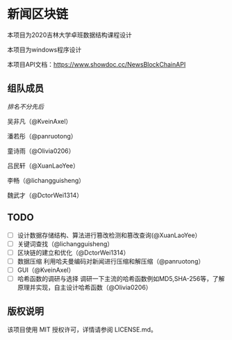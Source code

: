 # 新闻区块链

本项目为2020吉林大学卓班数据结构课程设计

本项目为windows程序设计

本项目API文档：https://www.showdoc.cc/NewsBlockChainAPI

## 组队成员

*排名不分先后*

吴非凡（@KveinAxel）

潘若彤（@panruotong）

童诗雨（@Olivia0206）

吕民轩（@XuanLaoYee）

李畅（@lichangguisheng）

魏武才（@DctorWei1314）

## TODO
- [ ] 设计数据存储结构、算法进行篡改检测和篡改查询(@XuanLaoYee）
- [ ] 关键词查找（@lichangguisheng）
- [ ] 区块链的建立和优化（@DctorWei1314）
- [ ] 数据压缩 利用哈夫曼编码对新闻进行压缩和解压缩（@panruotong）
- [ ] GUI（@KveinAxel）
- [ ] 哈希函数的调研与选择 调研一下主流的哈希函数例如MD5,SHA-256等，了解原理并实现，自主设计哈希函数（@Olivia0206）

## 版权说明

该项目使用 MIT 授权许可，详情请参阅 LICENSE.md。

